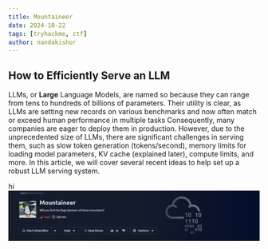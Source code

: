 ```yaml
---
title: Mountaineer
date: 2024-10-22
tags: [tryhackme, ctf]
author: nandakishor
---
```


## How to Efficiently Serve an LLM

LLMs, or **Large** Language Models, are named so because they can range from tens to hundreds of billions of parameters. Their utility is clear, as LLMs are setting new records on various benchmarks and now often match or exceed human performance in multiple tasks Consequently, many companies are eager to deploy them in production. However, due to the unprecedented size of LLMs, there are significant challenges in serving them, such as slow token generation (tokens/second), memory limits for loading model parameters, KV cache (explained later), compute limits, and more. In this article, we will cover several recent ideas to help set up a robust LLM serving system.


hi
![alt text](<../assets/images/mountaineer/Screenshot 2024-10-22 141106.png>)
